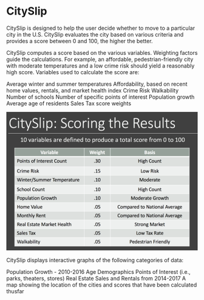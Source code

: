 # CitySlip
CitySlip is designed to help the user decide whether to move to a particular city in the U.S. CitySlip evaluates the city based on various criteria and provides a score between 0 and 100, the higher the better.

CitySlip computes a score based on the various variables. Weighting factors guide the calculations. For example, an affordable, pedestrian-friendly city with moderate temperatures and a low crime risk should yield a reasonably high score. Variables used to calculate the score are:

Average winter and summer temperatures
Affordability, based on recent home values, rentals, and market health index
Crime Risk
Walkability
Number of schools
Number of specific points of interest
Population growth
Average age of residents
Sales Tax
score weights 

![score-info](score_weights.png "score info")

CitySlip displays interactive graphs of the following categories of data:

Population Growth - 2010-2016
Age Demographics
Points of Interest (i.e., parks, theaters, stores)
Real Estate Sales and Rentals from 2014-2017
A map showing the location of the cities and scores that have been calculated thusfar
